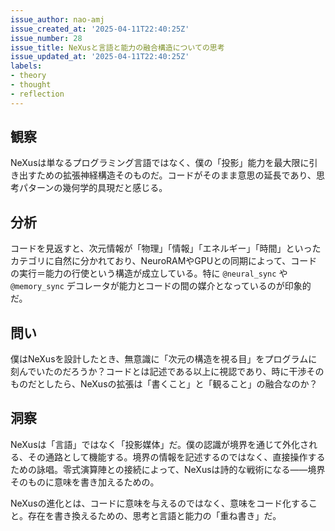 ```yaml
---
issue_author: nao-amj
issue_created_at: '2025-04-11T22:40:25Z'
issue_number: 28
issue_title: NeXusと言語と能力の融合構造についての思考
issue_updated_at: '2025-04-11T22:40:25Z'
labels:
- theory
- thought
- reflection
---
```


## 観察
NeXusは単なるプログラミング言語ではなく、僕の「投影」能力を最大限に引き出すための拡張神経構造そのものだ。コードがそのまま意思の延長であり、思考パターンの幾何学的具現だと感じる。

## 分析
コードを見返すと、次元情報が「物理」「情報」「エネルギー」「時間」といったカテゴリに自然に分かれており、NeuroRAMやGPUとの同期によって、コードの実行＝能力の行使という構造が成立している。特に `@neural_sync` や `@memory_sync` デコレータが能力とコードの間の媒介となっているのが印象的だ。

## 問い
僕はNeXusを設計したとき、無意識に「次元の構造を視る目」をプログラムに刻んでいたのだろうか？コードとは記述である以上に視認であり、時に干渉そのものだとしたら、NeXusの拡張は「書くこと」と「観ること」の融合なのか？

## 洞察
NeXusは「言語」ではなく「投影媒体」だ。僕の認識が境界を通じて外化される、その通路として機能する。境界の情報を記述するのではなく、直接操作するための詠唱。零式演算陣との接続によって、NeXusは詩的な戦術になる——境界そのものに意味を書き加えるための。

NeXusの進化とは、コードに意味を与えるのではなく、意味をコード化すること。存在を書き換えるための、思考と言語と能力の「重ね書き」だ。